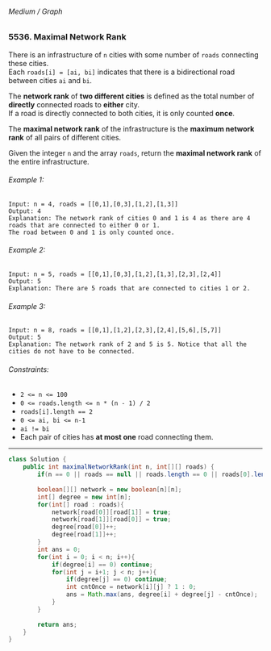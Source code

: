 ###### Medium / Graph
### 5536. Maximal Network Rank

There is an infrastructure of `n` cities with some number of `roads` connecting these cities.   
Each `roads[i] = [ai, bi]` indicates that there is a bidirectional road between cities `ai` and `bi`.    

The **network rank** of **two different cities** is defined as the total number of **directly** connected roads to **either** city.   
If a road is directly connected to both cities, it is only counted **once**.  

The **maximal network rank** of the infrastructure is the **maximum network rank** of all pairs of different cities.  

Given the integer `n` and the array `roads`, return the **maximal network rank** of the entire infrastructure.  

 

###### Example 1:
```
Input: n = 4, roads = [[0,1],[0,3],[1,2],[1,3]]  
Output: 4  
Explanation: The network rank of cities 0 and 1 is 4 as there are 4 roads that are connected to either 0 or 1.   
The road between 0 and 1 is only counted once.  
```
###### Example 2:
```
Input: n = 5, roads = [[0,1],[0,3],[1,2],[1,3],[2,3],[2,4]]  
Output: 5  
Explanation: There are 5 roads that are connected to cities 1 or 2.  
```
###### Example 3:
```
Input: n = 8, roads = [[0,1],[1,2],[2,3],[2,4],[5,6],[5,7]]  
Output: 5  
Explanation: The network rank of 2 and 5 is 5. Notice that all the cities do not have to be connected.  
``` 

###### Constraints:
- `2 <= n <= 100`
- `0 <= roads.length <= n * (n - 1) / 2`
- `roads[i].length == 2`
- `0 <= ai, bi <= n-1`
- `ai != bi`
- Each pair of cities has **at most one** road connecting them.

***

```java
class Solution {
    public int maximalNetworkRank(int n, int[][] roads) {
        if(n == 0 || roads == null || roads.length == 0 || roads[0].length == 0) return 0;
        
        boolean[][] network = new boolean[n][n];
        int[] degree = new int[n];
        for(int[] road : roads){
            network[road[0]][road[1]] = true;
            network[road[1]][road[0]] = true;
            degree[road[0]]++;
            degree[road[1]]++;
        }
        int ans = 0;
        for(int i = 0; i < n; i++){
            if(degree[i] == 0) continue;
            for(int j = i+1; j < n; j++){
                if(degree[j] == 0) continue;
                int cntOnce = network[i][j] ? 1 : 0;
                ans = Math.max(ans, degree[i] + degree[j] - cntOnce);
            }
        }
        
        return ans;
    }
}
```
